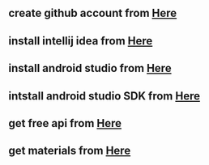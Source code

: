 ## create github account from [Here](https://github.com/join)
## install intellij idea from [Here](https://dl4.soft98.ir/programing/JetBrains.IntelliJ.IDEA.2023.3.4.exe?1709514527)
## install android studio from [Here](https://dl2.soft98.ir/mobile/Android.Studio.2023.2.1.23.x64.rar?1709514664)
## intstall android studio SDK from [Here](https://dl2.soft98.ir/mobile/Android.SDK.Tools.26.1.1.rar?1709514655)
## get free api from [Here](https://rapidapi.com/collection/list-of-free-apis)
## get materials from [Here](https://m3.material.io/)
